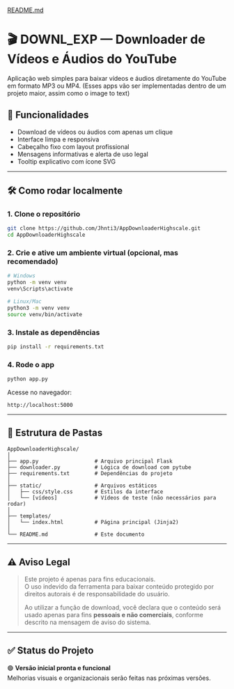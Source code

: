 [README.md](https://github.com/user-attachments/files/21583249/README.md)
# 🎬 DOWNL_EXP — Downloader de Vídeos e Áudios do YouTube

Aplicação web simples para baixar vídeos e áudios diretamente do YouTube em formato MP3 ou MP4.
(Esses apps vão ser implementadas dentro de um projeto maior, assim como o image to text)

## 📌 Funcionalidades

- Download de vídeos ou áudios com apenas um clique  
- Interface limpa e responsiva  
- Cabeçalho fixo com layout profissional  
- Mensagens informativas e alerta de uso legal  
- Tooltip explicativo com ícone SVG  

---

## 🛠️ Como rodar localmente

### 1. Clone o repositório

```bash
git clone https://github.com/Jhnti3/AppDownloaderHighscale.git
cd AppDownloaderHighscale
```

### 2. Crie e ative um ambiente virtual (opcional, mas recomendado)

```bash
# Windows
python -m venv venv
venv\Scripts\activate

# Linux/Mac
python3 -m venv venv
source venv/bin/activate
```

### 3. Instale as dependências

```bash
pip install -r requirements.txt
```

### 4. Rode o app

```bash
python app.py
```

Acesse no navegador:

```
http://localhost:5000
```

---

## 📂 Estrutura de Pastas

```
AppDownloaderHighscale/
│
├── app.py                  # Arquivo principal Flask
├── downloader.py           # Lógica de download com pytube
├── requirements.txt        # Dependências do projeto
│
├── static/                 # Arquivos estáticos
│   ├── css/style.css       # Estilos da interface
│   └── [vídeos]            # Vídeos de teste (não necessários para rodar)
│
├── templates/
│   └── index.html          # Página principal (Jinja2)
│
└── README.md               # Este documento
```

---

## ⚠️ Aviso Legal

> Este projeto é apenas para fins educacionais.  
> O uso indevido da ferramenta para baixar conteúdo protegido por direitos autorais é de responsabilidade do usuário.  
>  
> Ao utilizar a função de download, você declara que o conteúdo será usado apenas para fins **pessoais e não comerciais**, conforme descrito na mensagem de aviso do sistema.

---

## ✅ Status do Projeto

🟢 **Versão inicial pronta e funcional**  
Melhorias visuais e organizacionais serão feitas nas próximas versões.
